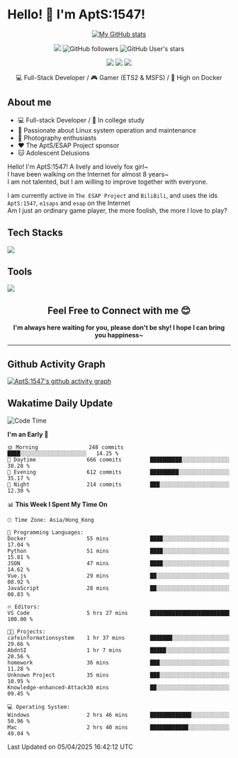 # Hello! 👋 I'm AptS:1547! 

<div align="center">

 [![My GitHub stats](https://github-readme-stats.vercel.app/api?username=AptS-1547&show_icons=true&theme=transparent)](https://github.com/AptS-1547)

 ![](https://komarev.com/ghpvc/?username=AptS-1547&color=blue&style=flat-square)
 ![GitHub followers](https://img.shields.io/github/followers/AptS-1547?style=flat-square)
 ![GitHub User's stars](https://img.shields.io/github/stars/AptS-1547?style=flat-square)
 
 [![](https://img.shields.io/badge/website-4493f8?style=for-the-badge&logo=About.me&logoColor=white)](https://esaps.net/)
 [![](https://img.shields.io/badge/RSS-4493f8?style=for-the-badge&logo=rss&logoColor=white)](https://esaps.net/feed/)
 [![](https://img.shields.io/badge/Email-4493f8?style=for-the-badge&logo=gmail&logoColor=white)](mailto:apts-1547@esaps.net)

 💻 Full-Stack Developer / 🎮 Gamer (ETS2 & MSFS) / 🐋 High on Docker

</div>

## About me

- 💻 Full-stack Developer / 🏫 In college study
- 📶 Passionate about Linux system operation and maintenance
- 📸 Photography enthusiasts
- ❤ The AptS/ESAP Project sponsor
- 🐱 Adolescent Delusions

Hello! I'm AptS:1547! A lively and lovely fox girl~  
I have been walking on the Internet for almost 8 years~  
I am not talented, but I am willing to improve together with everyone.  

I am currently active in `The ESAP Project` and `BiliBili`, and uses the ids `AptS:1547`, `e1saps` and `esap` on the Internet  
Am I just an ordinary game player, the more foolish, the more I love to play?  

## Tech Stacks
<a href="https://skillicons.dev">
  <img src="https://skillicons.dev/icons?i=py,arduino,php,html,css,javascript,typescript,bash,java,kotlin,vue,go,nodejs,cpp,rust,tailwind" />
</a>
   
## Tools

<a href="https://skillicons.dev">
  <img src="https://skillicons.dev/icons?i=ae,pr,ps,au,blender,visualstudio,vscode,androidstudio,idea,anaconda,gradle,maven,npm,vite,yarn,cloudflare,docker,git,github,githubactions,jenkins,nginx,workers,wordpress,sentry,grafana,prometheus,postgres,mysql,mongodb,redis" />
</a>

## <div align="center"> Feel Free to Connect with me 😊 </div>

**<div align="center">I'm always here waiting for you, please don't be shy! I hope I can bring you happiness~</div>**

----------------------

## Github Activity Graph

[![AptS:1547's github activity graph](https://github-readme-activity-graph.vercel.app/graph?username=AptS-1547&theme=react-dark)](https://github.com/AptS-1547)

## Wakatime Daily Update

<!--START_SECTION:waka-->
![Code Time](http://img.shields.io/badge/Code%20Time-374%20hrs%2044%20mins-blue)

**I'm an Early 🐤** 

```text
🌞 Morning                248 commits         ████░░░░░░░░░░░░░░░░░░░░░   14.25 % 
🌆 Daytime                666 commits         ██████████░░░░░░░░░░░░░░░   38.28 % 
🌃 Evening                612 commits         █████████░░░░░░░░░░░░░░░░   35.17 % 
🌙 Night                  214 commits         ███░░░░░░░░░░░░░░░░░░░░░░   12.30 % 
```


📊 **This Week I Spent My Time On** 

```text
🕑︎ Time Zone: Asia/Hong_Kong

💬 Programming Languages: 
Docker                   55 mins             ████░░░░░░░░░░░░░░░░░░░░░   17.04 % 
Python                   51 mins             ████░░░░░░░░░░░░░░░░░░░░░   15.81 % 
JSON                     47 mins             ████░░░░░░░░░░░░░░░░░░░░░   14.62 % 
Vue.js                   29 mins             ██░░░░░░░░░░░░░░░░░░░░░░░   08.92 % 
JavaScript               28 mins             ██░░░░░░░░░░░░░░░░░░░░░░░   08.83 % 

🔥 Editors: 
VS Code                  5 hrs 27 mins       █████████████████████████   100.00 % 

🐱‍💻 Projects: 
cafeinformationsystem    1 hr 37 mins        ███████░░░░░░░░░░░░░░░░░░   29.66 % 
AbdnSI                   1 hr 7 mins         █████░░░░░░░░░░░░░░░░░░░░   20.56 % 
homework                 36 mins             ███░░░░░░░░░░░░░░░░░░░░░░   11.28 % 
Unknown Project          35 mins             ███░░░░░░░░░░░░░░░░░░░░░░   10.95 % 
Knowledge-enhanced-Attack30 mins             ██░░░░░░░░░░░░░░░░░░░░░░░   09.45 % 

💻 Operating System: 
Windows                  2 hrs 46 mins       █████████████░░░░░░░░░░░░   50.96 % 
Mac                      2 hrs 40 mins       ████████████░░░░░░░░░░░░░   49.04 % 
```


 Last Updated on 05/04/2025 16:42:12 UTC
<!--END_SECTION:waka-->
